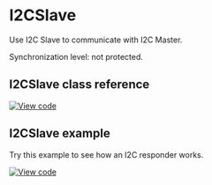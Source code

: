 # I2CSlave

Use I2C Slave to communicate with I2C Master.

Synchronization level: not protected.

## I2CSlave class reference

[![View code](https://www.mbed.com/embed/?type=library)](https://os.mbed.com/docs/mbed-os/v6.0-preview/mbed-os-api-doxy/classmbed_1_1_i2_c_slave.html)

## I2CSlave example

Try this example to see how an I2C responder works.

[![View code](https://www.mbed.com/embed/?url=https://github.com/ARMmbed/mbed-os-examples-docs_only/blob/master/APIs_Drivers/I2CSlave)](https://github.com/ARMmbed/mbed-os-examples-docs_only/blob/master/APIs_Drivers/I2CSlave/main.cpp)
